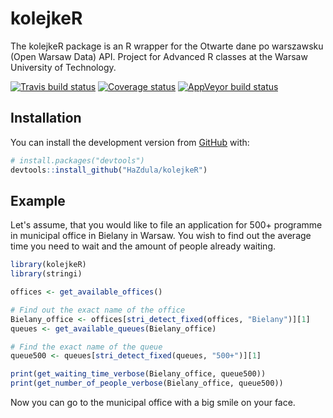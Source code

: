 # kolejkeR
The kolejkeR package is an R wrapper for the Otwarte dane po warszawsku (Open Warsaw Data) API. Project for Advanced R classes at the Warsaw University of Technology.

[![Travis build status](https://travis-ci.org/HaZdula/kolejkeR.svg?branch=master)](https://travis-ci.org/HaZdula/kolejkeR)
[![Coverage status](https://codecov.io/gh/HaZdula/kolejkeR/branch/master/graph/badge.svg)](https://codecov.io/gh/HaZdula/kolejkeR?branch=master)
[![AppVeyor build status](https://ci.appveyor.com/api/projects/status/github/HaZdula/kolejkeR?branch=master&svg=true)](https://ci.appveyor.com/project/HaZdula/kolejkeR)

## Installation

You can install the development version from
[GitHub](https://github.com/) with:

``` r
# install.packages("devtools")
devtools::install_github("HaZdula/kolejkeR")
```

## Example


Let's assume, that you would like to file an application for 500+ programme in municipal office in Bielany in Warsaw. You wish to find out the average time you need to wait and the amount of people already waiting.

``` r
library(kolejkeR)
library(stringi)

offices <- get_available_offices()

# Find out the exact name of the office
Bielany_office <- offices[stri_detect_fixed(offices, "Bielany")][1]
queues <- get_available_queues(Bielany_office)

# Find the exact name of the queue
queue500 <- queues[stri_detect_fixed(queues, "500+")][1]

print(get_waiting_time_verbose(Bielany_office, queue500))
print(get_number_of_people_verbose(Bielany_office, queue500))

```
Now you can go to the municipal office with a big smile on your face.

